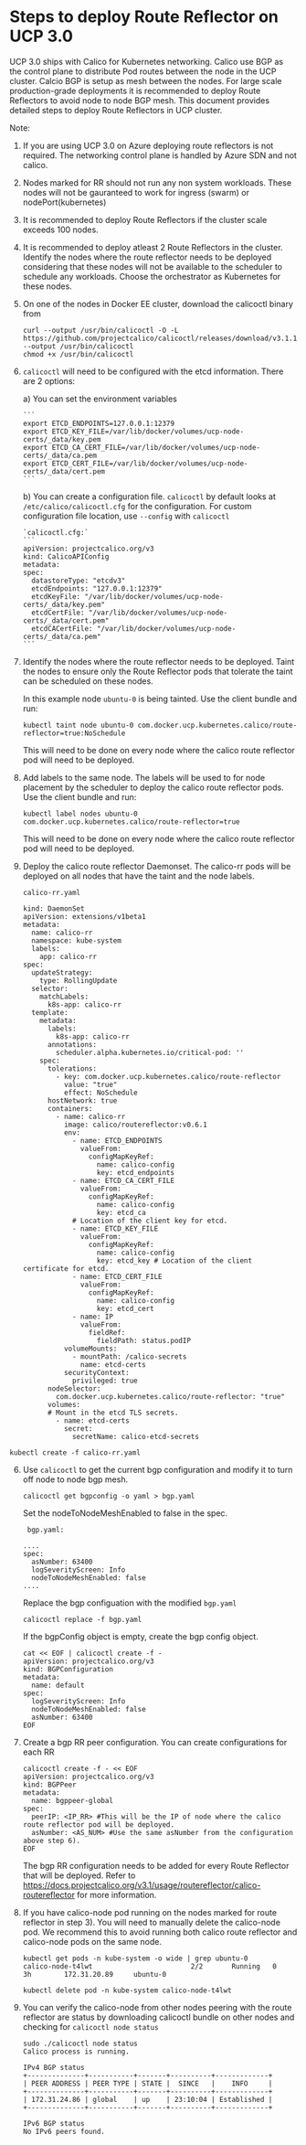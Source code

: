 # Steps to deploy Route Reflector on UCP 3.0

UCP 3.0 ships with Calico for Kubernetes networking. Calico use BGP as the control plane to distribute Pod routes between the node in the UCP cluster. Calcio BGP is setup as mesh between the nodes. For large scale production-grade deployments it is recommended to deploy Route Reflectors to avoid node to node BGP mesh. This document provides detailed steps to deploy Route Reflectors in UCP cluster.

Note: 
1) If you are using UCP 3.0 on Azure deploying route reflectors is not required. The networking control plane is handled
by Azure SDN and not calico.

2) Nodes marked for RR should not run any non system workloads. These nodes will not be gauranteed to work for ingress (swarm) or nodePort(kubernetes)

3) It is recommended to deploy Route Reflectors if the cluster scale exceeds 100 nodes.

4) It is recommended to deploy atleast 2 Route Reflectors in the cluster. Identify the nodes where the route reflector needs to be deployed considering that these nodes will not be available to the scheduler to schedule any workloads. Choose the orchestrator as Kubernetes for these nodes.


1)  On one of the nodes in Docker EE cluster, download the calicoctl binary from 
    ```
    curl --output /usr/bin/calicoctl -O -L https://github.com/projectcalico/calicoctl/releases/download/v3.1.1/calicoctl --output /usr/bin/calicoctl
    chmod +x /usr/bin/calicoctl
    ```
    
2) `calicoctl` will need to be configured with the etcd information. There are 2 options:

    a) You can set the environment variables
    
       ```
       export ETCD_ENDPOINTS=127.0.0.1:12379 
       export ETCD_KEY_FILE=/var/lib/docker/volumes/ucp-node-certs/_data/key.pem 
       export ETCD_CA_CERT_FILE=/var/lib/docker/volumes/ucp-node-certs/_data/ca.pem 
       export ETCD_CERT_FILE=/var/lib/docker/volumes/ucp-node-certs/_data/cert.pem 
       ```
       
    b) You can create a configuration file.
       `calicoctl` by default looks at `/etc/calico/calicoctl.cfg` for the configuration. For custom 
       configuration file location, use `--config` with `calicoctl`
       
       `calicoctl.cfg:`
       ```
       apiVersion: projectcalico.org/v3
       kind: CalicoAPIConfig
       metadata:
       spec:
         datastoreType: "etcdv3"
         etcdEndpoints: "127.0.0.1:12379"
         etcdKeyFile: "/var/lib/docker/volumes/ucp-node-certs/_data/key.pem"
         etcdCertFile: "/var/lib/docker/volumes/ucp-node-certs/_data/cert.pem"
         etcdCACertFile: "/var/lib/docker/volumes/ucp-node-certs/_data/ca.pem"
       ```
   
3) Identify the nodes where the route reflector needs to be deployed. Taint the nodes to ensure only the Route Reflector        pods that tolerate the taint can be scheduled on these nodes.

   In this example node `ubuntu-0` is being tainted. Use the client bundle and run:
   
   ```kubectl taint node ubuntu-0 com.docker.ucp.kubernetes.calico/route-reflector=true:NoSchedule```
   
   This will need to be done on every node where the calico route reflector pod will need to be deployed.

4) Add labels to the same node. The labels will be used to for node placement by the scheduler to deploy the calico route      reflector pods.
   Use the client bundle and run:

   ```kubectl label nodes ubuntu-0 com.docker.ucp.kubernetes.calico/route-reflector=true ```

   This will need to be done on every node where the calico route reflector pod will need to be deployed.

5) Deploy the calico route reflector Daemonset. The calico-rr pods will be deployed on all nodes that have the taint
   and the node labels.
   
   `calico-rr.yaml`
   ```
   kind: DaemonSet
   apiVersion: extensions/v1beta1
   metadata:
     name: calico-rr
     namespace: kube-system
     labels:
       app: calico-rr
   spec:
     updateStrategy:
       type: RollingUpdate
     selector:
       matchLabels:
         k8s-app: calico-rr
     template:
       metadata:
         labels:
           k8s-app: calico-rr
         annotations:
           scheduler.alpha.kubernetes.io/critical-pod: ''
       spec:
         tolerations:
           - key: com.docker.ucp.kubernetes.calico/route-reflector
             value: "true"
             effect: NoSchedule
         hostNetwork: true
         containers:
           - name: calico-rr
             image: calico/routereflector:v0.6.1
             env:
               - name: ETCD_ENDPOINTS
                 valueFrom:
                   configMapKeyRef:
                     name: calico-config
                     key: etcd_endpoints
               - name: ETCD_CA_CERT_FILE
                 valueFrom:
                   configMapKeyRef:
                     name: calico-config
                     key: etcd_ca
               # Location of the client key for etcd.
               - name: ETCD_KEY_FILE
                 valueFrom:
                   configMapKeyRef:
                     name: calico-config
                     key: etcd_key # Location of the client certificate for etcd.
               - name: ETCD_CERT_FILE
                 valueFrom:
                   configMapKeyRef:
                     name: calico-config
                     key: etcd_cert
               - name: IP
                 valueFrom:
                   fieldRef:
                     fieldPath: status.podIP
             volumeMounts:
               - mountPath: /calico-secrets
                 name: etcd-certs
             securityContext:
               privileged: true
         nodeSelector:
           com.docker.ucp.kubernetes.calico/route-reflector: "true"
         volumes:
         # Mount in the etcd TLS secrets.
           - name: etcd-certs
             secret:
               secretName: calico-etcd-secrets
  ```
  kubectl create -f calico-rr.yaml
  ```
  
6) Use `calicoctl` to get the current bgp configuration and modify it to turn off node to node bgp mesh.

   ```calicoctl get bgpconfig -o yaml > bgp.yaml```
   
   Set the nodeToNodeMeshEnabled to false in the spec.
  
   ` bgp.yaml:`
   ```
   ....
   spec:
     asNumber: 63400
     logSeverityScreen: Info
     nodeToNodeMeshEnabled: false
   ....
   ```
   Replace the bgp configuation with the modified `bgp.yaml`
   
   ```
   calicoctl replace -f bgp.yaml
   ```
   
   If the bgpConfig object is empty, create the bgp config object.
   ```
   cat << EOF | calicoctl create -f -
   apiVersion: projectcalico.org/v3
   kind: BGPConfiguration
   metadata:
     name: default
   spec:
     logSeverityScreen: Info
     nodeToNodeMeshEnabled: false
     asNumber: 63400
   EOF
   ```
   
7) Create a bgp RR peer configuration. You can create configurations for each RR

   ```
   calicoctl create -f - << EOF
   apiVersion: projectcalico.org/v3
   kind: BGPPeer
   metadata:
     name: bgppeer-global
   spec:
     peerIP: <IP_RR> #This will be the IP of node where the calico route reflector pod will be deployed.
     asNumber: <AS_NUM> #Use the same asNumber from the configuration above step 6).
   EOF
   ```
   The bgp RR configuration needs to be added for every Route Reflector that will be deployed.
   Refer to https://docs.projectcalico.org/v3.1/usage/routereflector/calico-routereflector for more information.


8) If you have calico-node pod running on the nodes marked for route reflector in step 3). You will need to manually delete the calico-node pod. We recommend this to avoid running both calico route reflector and calico-node pods on the same node.
   
   ```
   kubectl get pods -n kube-system -o wide | grep ubuntu-0
   calico-node-t4lwt                        2/2       Running   0          3h        172.31.20.89     ubuntu-0
   
   kubectl delete pod -n kube-system calico-node-t4lwt
   ```
  
9) You can verify the calico-node from other nodes peering with the route reflector are status by downloading calicoctl        bundle on other nodes and checking for `calicoctl node status`
   ```
   sudo ./calicoctl node status
   Calico process is running.

   IPv4 BGP status
   +--------------+-----------+-------+----------+-------------+
   | PEER ADDRESS | PEER TYPE | STATE |  SINCE   |    INFO     |
   +--------------+-----------+-------+----------+-------------+
   | 172.31.24.86 | global    | up    | 23:10:04 | Established |
   +--------------+-----------+-------+----------+-------------+

   IPv6 BGP status
   No IPv6 peers found.
   ```

